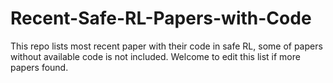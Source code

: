 # Recent-Safe-RL-Papers-with-Code
This repo lists most recent paper with their code in safe RL, some of papers without available code is not included. Welcome to edit this list if more papers found.
